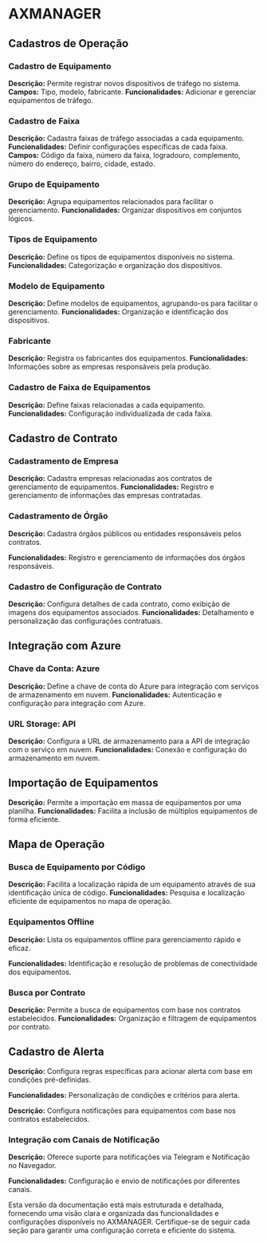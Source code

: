 # AXMANAGER

## Cadastros de Operação

### Cadastro de Equipamento

**Descrição:** Permite registrar novos dispositivos de tráfego no sistema.
**Campos:** Tipo, modelo, fabricante.
**Funcionalidades:** Adicionar e gerenciar equipamentos de tráfego.

### Cadastro de Faixa

**Descrição:** Cadastra faixas de tráfego associadas a cada equipamento.
**Funcionalidades:** Definir configurações específicas de cada faixa.
**Campos:** Código da faixa, número da faixa, logradouro, complemento, número do endereço, bairro, cidade, estado.

### Grupo de Equipamento

**Descrição:** Agrupa equipamentos relacionados para facilitar o gerenciamento.
**Funcionalidades:** Organizar dispositivos em conjuntos lógicos.

### Tipos de Equipamento

**Descrição:** Define os tipos de equipamentos disponíveis no sistema.
**Funcionalidades:** Categorização e organização dos dispositivos.

### Modelo de Equipamento

**Descrição:** Define modelos de equipamentos, agrupando-os para facilitar o gerenciamento.
**Funcionalidades:** Organização e identificação dos dispositivos.

### Fabricante

**Descrição:** Registra os fabricantes dos equipamentos.
**Funcionalidades:** Informações sobre as empresas responsáveis pela produção.

### Cadastro de Faixa de Equipamentos

**Descrição:** Define faixas relacionadas a cada equipamento.
**Funcionalidades:** Configuração individualizada de cada faixa.

## Cadastro de Contrato

### Cadastramento de Empresa

**Descrição:** Cadastra empresas relacionadas aos contratos de gerenciamento de equipamentos.
**Funcionalidades:** Registro e gerenciamento de informações das empresas contratadas.

### Cadastramento de Órgão
**Descrição:** Cadastra órgãos públicos ou entidades responsáveis pelos contratos.

**Funcionalidades:** Registro e gerenciamento de informações dos órgãos responsáveis.

### Cadastro de Configuração de Contrato
**Descrição:** Configura detalhes de cada contrato, como exibição de imagens dos equipamentos associados.
**Funcionalidades:** Detalhamento e personalização das configurações contratuais.

## Integração com Azure

### Chave da Conta: Azure
**Descrição:** Define a chave de conta do Azure para integração com serviços de armazenamento em nuvem.
**Funcionalidades:** Autenticação e configuração para integração com Azure.

### URL Storage: API

**Descrição:** Configura a URL de armazenamento para a API de integração com o serviço em nuvem.
**Funcionalidades:** Conexão e configuração do armazenamento em nuvem.

## Importação de Equipamentos

**Descrição:** Permite a importação em massa de equipamentos por uma planilha.
**Funcionalidades:** Facilita a inclusão de múltiplos equipamentos de forma eficiente.

## Mapa de Operação

### Busca de Equipamento por Código

**Descrição:** Facilita a localização rápida de um equipamento através de sua identificação única de código.
**Funcionalidades:** Pesquisa e localização eficiente de equipamentos no mapa de operação.

### Equipamentos Offline
**Descrição:** Lista os equipamentos offline para gerenciamento rápido e eficaz.

**Funcionalidades:** Identificação e resolução de problemas de conectividade dos equipamentos.

### Busca por Contrato
**Descrição:** Permite a busca de equipamentos com base nos contratos estabelecidos.
**Funcionalidades:** Organização e filtragem de equipamentos por contrato.

## Cadastro de Alerta
**Descrição:** Configura regras específicas para acionar alerta com base em condições pré-definidas.

**Funcionalidades:** Personalização de condições e critérios para alerta.

**Descrição:** Configura notificações para equipamentos com base nos contratos estabelecidos.

### Integração com Canais de Notificação
**Descrição:** Oferece suporte para notificações via Telegram e Notificação no Navegador.

**Funcionalidades:** Configuração e envio de notificações por diferentes canais.


Esta versão da documentação está mais estruturada e detalhada, fornecendo uma visão clara e organizada das funcionalidades e configurações disponíveis no AXMANAGER. Certifique-se de seguir cada seção para garantir uma configuração correta e eficiente do sistema.